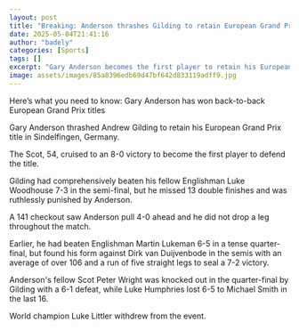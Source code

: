 ```yaml
---
layout: post
title: "Breaking: Anderson thrashes Gilding to retain European Grand Prix title"
date: 2025-05-04T21:41:16
author: "badely"
categories: [Sports]
tags: []
excerpt: "Gary Anderson becomes the first player to retain his European Grand Prix title with an 8-0 thrashing of Andrew Gilding."
image: assets/images/85a8396edb69d47bf642d833119adff9.jpg
---
```


Here’s what you need to know: Gary Anderson has won back-to-back European Grand Prix titles

Gary Anderson thrashed Andrew Gilding to retain his European Grand Prix title in Sindelfingen, Germany.

The Scot, 54, cruised to an 8-0 victory to become the first player to defend the title.

Gilding had comprehensively beaten his fellow Englishman Luke Woodhouse 7-3 in the semi-final, but he missed 13 double finishes and was ruthlessly punished by Anderson. 

A 141 checkout saw Anderson pull 4-0 ahead and he did not drop a leg throughout the match.

Earlier, he had beaten Englishman Martin Lukeman 6-5 in a tense quarter-final, but found his form against Dirk van Duijvenbode in the semis with an average of over 106 and a run of five straight legs to seal a 7-2 victory.

Anderson's fellow Scot Peter Wright was knocked out in the quarter-final by Gilding with a 6-1 defeat, while Luke Humphries lost 6-5 to Michael Smith in the last 16.

World champion Luke Littler withdrew from the event.

